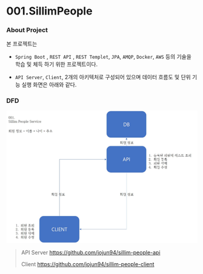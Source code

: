 # 001.SillimPeople

### About Project

 본 프로젝트는 

+ `Spring Boot` , `REST API` , `REST Templet`, `JPA`, `AMQP`, `Docker`, `AWS` 등의 기술을 학습 및 체득 하기 위한 프로젝트이다.  

+ `API Server`, `Client`, 2개의 아키텍처로 구성되어 있으며 데이터 흐름도 및 단위 기능 실행 화면은 아래와 같다.

### DFD 

![](./DFD.jpg)





> API Server  https://github.com/jojun94/sillim-people-api
>
> Client https://github.com/jojun94/sillim-people-client



